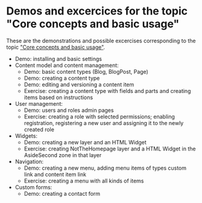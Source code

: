 # Demos and excercices for the topic "Core concepts and basic usage"

These are the demonstrations and possible excercises corresponding to the topic ["Core concepts and basic usage"](.).

- Demo: installing and basic settings
- Content model and content management:
	- Demo: basic content types (Blog, BlogPost, Page)
	- Demo: creating a content type
	- Demo: editing and versioning a content item
	- Exercise: creating a content type with fields and parts and creating items based on instructions
- User management:
	- Demo: users and roles admin pages
	- Exercise: creating a role with selected permissions; enabling registration, registering a new user and assigning it to the newly created role
- Widgets:
	- Demo: creating a new layer and an HTML Widget
	- Exercise: creating NotTheHomepage layer and a HTML Widget in the AsideSecond zone in that layer
- Navigation:
	- Demo: creating a new menu, adding menu items of types custom link and content item link
	- Exercise: creating a menu with all kinds of items
- Custom forms:
	- Demo: creating a contact form